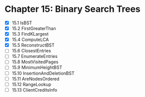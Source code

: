 # Chapter 15: Binary Search Trees

- [x] 15.1 IsBST
- [x] 15.2 FirstGreaterThan
- [x] 15.3 FindKLargest
- [x] 15.4 ComputeLCA
- [x] 15.5 ReconstructBST
- [ ] 15.6 ClosestEntries
- [ ] 15.7 EnumerateEntries
- [ ] 15.8 MostVisitedPages
- [ ] 15.9 MinimumHeightBST
- [ ] 15.10 InsertionAndDeletionBST
- [ ] 15.11 AreNodesOrdered
- [ ] 15.12 RangeLookup
- [ ] 15.13 ClientCreditsInfo